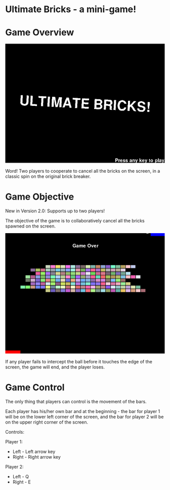 # Ultimate Bricks - a mini-game!

#  Game Overview

![alt tag](https://raw.githubusercontent.com/rerafyaw/InteractiveProgramming/master/splash.png)


Word! Two players to cooperate to cancel all the bricks on the screen, in a classic spin on the original brick breaker.

# Game Objective

New in Version 2.0: Supports up to two players!

The objective of the game is to collaboratively cancel all the bricks spawned on the screen.

![alt tag](https://raw.githubusercontent.com/rerafyaw/InteractiveProgramming/master/gameplay.png)

If any player fails to intercept the ball before it touches the edge of the screen, the game will end, and the player loses.

# Game Control

The only thing that players can control is the movement of the bars.

Each player has his/her own bar and at the beginning - the bar for player 1 will be on the lower left corner of the screen, and the bar for player 2 will be on the upper right corner of the screen.

Controls:

Player 1:
- Left - Left arrow key
- Right - Right arrow key

Player 2:
- Left - Q
- Right - E
